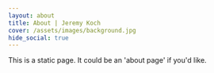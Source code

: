 ```yaml
---
layout: about
title: About | Jeremy Koch 
cover: /assets/images/background.jpg
hide_social: true
---
```


This is a static page. It could be an 'about page' if you'd like.
